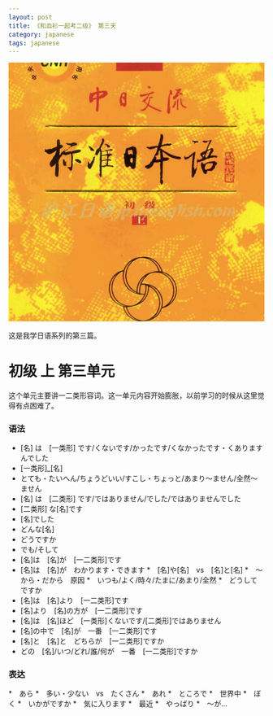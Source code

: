 ```yaml
---
layout: post
title: 《和血衫一起考二级》 第三天
category: japanese
tags: japanese
---
```


![](/assets/img/japanese.jpg)

这是我学日语系列的第三篇。
    
# 初级 上  第三单元

这个单元主要讲一二类形容词。这一单元内容开始膨胀，以前学习的时候从这里觉得有点困难了。

### 语法

* [名] は　[一类形] です/くないです/かったです/くなかったです・くありますんでした
* [一类形]_[名]
* とても・たいへん/ちょうどいい/すこし・ちょっと/あまり〜ません/全然〜ません
* [名] は　[二类形] です/ではありません/でした/ではありませんでした
* [二类形] な[名]です
* [名]でした
* どんな[名]
* どうですか
* でも/そして
* [名]は　[名]が　[一二类形]です
* [名]は　[名]が　わかります・できます
*　[名]や[名]　vs　[名]と[名]
*　〜から・だから　原因
*　いつも/よく/時々/たまに/あまり/全然
*　どうしてですか
* [名]は　[名]より　[一二类形]です
* [名]より　[名]の方が　[一二类形]です
* [名]は　[名]ほど　[一类形]くないです/[二类形]ではありません
* [名]の中で　[名]が　一番　[一二类形]です
* [名]と　[名]と　どちらが　[一二类形]ですか
* どの　[名]/いつ/どれ/誰/何が　一番　[一二类形]ですか
    
### 表达

*　あら
*　多い・少ない　vs　たくさん
*　あれ
*　ところで
*　世界中
*　ぼく
*　いかがですか
*　気に入ります
*　最近
*　やっばり
*　〜が...

